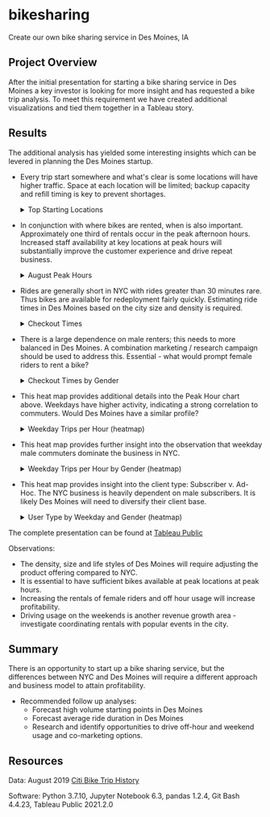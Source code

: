 # bikesharing
Create our own bike sharing service in Des Moines, IA
## Project Overview
 After the initial presentation for starting a bike sharing service in Des Moines a key investor is looking for more insight and has requested a bike trip analysis.  To meet this requirement we have created additional visualizations and tied them together in a Tableau story.


## Results
The additional analysis has yielded some interesting insights which can be levered in planning the Des Moines startup. 

* Every trip start somewhere and what's clear is some locations will have higher traffic. Space at each location will be limited; backup capacity and refill timing is key to prevent shortages.
    <details><summary>Top Starting Locations</summary>
    <p>

    ![](https://github.com/goldbala55/bikesharing/blob/main/images/Top_Starting_Locations.png)

    </p>
    </details>

* In conjunction with where bikes are rented, when is also important.  Approximately one third of rentals occur in the peak afternoon hours.  Increased staff availability at key locations at peak hours will substantially improve the customer experience and drive repeat business.
    <details><summary>August Peak Hours</summary>
    <p>

    ![](https://github.com/goldbala55/bikesharing/blob/main/images/August_Peak_Hours.png)

    </p>
    </details>

* Rides are generally short in NYC with rides greater than 30 minutes rare.  Thus bikes are available for redeployment fairly quickly.  Estimating ride times in Des Moines based on the city size and density is required.
    <details><summary>Checkout Times</summary>
    <p>

    ![](https://github.com/goldbala55/bikesharing/blob/main/images/Checkout_Times_for_Users.png)

    </p>
    </details>

* There is a large dependence on male renters; this needs to more balanced in Des Moines.   A combination marketing / research campaign should be used to address this.  Essential - what would prompt female riders to rent a bike?
    <details><summary>Checkout Times by Gender</summary>
    <p>

    ![](https://github.com/goldbala55/bikesharing/blob/main/images/Checkout_Times_by_Gender.png)

    </p>
    </details>

* This heat map provides additional details into the Peak Hour chart above.  Weekdays have higher activity, indicating a strong correlation to commuters.  Would Des Moines have a similar profile? 
    <details><summary>Weekday Trips per Hour (heatmap)</summary>
    <p>

    ![](https://github.com/goldbala55/bikesharing/blob/main/images/Trips_by_Weekday_per_Hour.png)

    </p>
    </details>

* This heat map provides further insight into the observation that weekday male commuters dominate the business in NYC.  
    <details><summary>Weekday Trips per Hour by Gender (heatmap)</summary>
    <p>

    ![](https://github.com/goldbala55/bikesharing/blob/main/images/Trips_by_Gender_weekday_per_hour.png)

    </p>
    </details>

* This heat map provides insight into the client type: Subscriber v. Ad-Hoc. The NYC business is heavily dependent on male subscribers.  It is likely Des Moines will need to diversify their client base.
    <details><summary>User Type by Weekday and Gender (heatmap)</summary>
    <p>

    ![](https://github.com/goldbala55/bikesharing/blob/main/images/User_Trips_by_Gender_by_Weekday.png)

    </p>
    </details>



The complete presentation can be found at [Tableau Public](https://public.tableau.com/app/profile/alan.goldberg/viz/BikeTripAnalysis_16254215688020/TheTripDurationStory "CTRL+click to open in a new tab")




Observations:
   * The density, size and life styles of Des Moines will require adjusting the product offering compared to NYC.
   * It is essential to have sufficient bikes available at peak locations at peak hours.
   * Increasing the rentals of female riders and off hour usage will increase profitability.
   * Driving usage on the weekends is another revenue growth area - investigate coordinating rentals with popular events in the city.


## Summary
There is an opportunity to start up a bike sharing service, but the differences between NYC and Des Moines will require a different approach and business model to attain profitability. 

   * Recommended follow up analyses: 
     - Forecast high volume starting points in Des Moines
     - Forecast average ride duration in Des Moines
     - Research and identify opportunities to drive off-hour and weekend usage and co-marketing options.

 ## Resources
 Data: August 2019 [Citi Bike Trip History](https://www.citibikenyc.com/system-data "CTRL+click to open in a new tab")

 Software: Python 3.7.10, Jupyter Notebook 6.3, pandas 1.2.4, Git Bash 4.4.23, Tableau Public 2021.2.0
